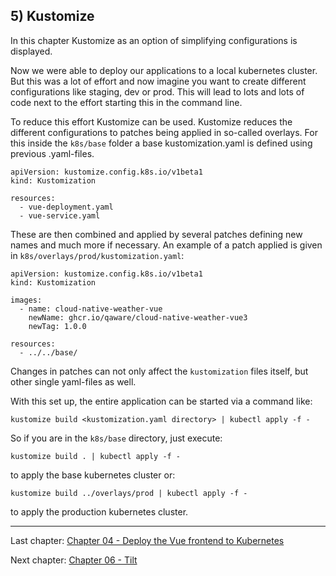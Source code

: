 ## 5) Kustomize

In this chapter Kustomize as an option of simplifying configurations is displayed.

Now we were able to deploy our applications to a local kubernetes cluster. But this was a lot of effort and now imagine
you want to create different configurations like staging, dev or prod. This will lead to lots and lots of code next to the
effort starting this in the command line.

To reduce this effort Kustomize can be used. Kustomize reduces the different configurations to patches being applied in
so-called overlays. For this inside the `k8s/base` folder a base kustomization.yaml is defined using previous .yaml-files.

```
apiVersion: kustomize.config.k8s.io/v1beta1
kind: Kustomization

resources:
  - vue-deployment.yaml
  - vue-service.yaml
```

These are then combined and applied by several patches defining new names
and much more if necessary. An example of a patch applied is given in `k8s/overlays/prod/kustomization.yaml`:

```
apiVersion: kustomize.config.k8s.io/v1beta1
kind: Kustomization

images:
  - name: cloud-native-weather-vue
    newName: ghcr.io/qaware/cloud-native-weather-vue3
    newTag: 1.0.0

resources:
  - ../../base/
```

Changes in patches can not only affect the `kustomization` files itself, but other single yaml-files as well.

With this set up, the entire application can be started via a command like:

```
kustomize build <kustomization.yaml directory> | kubectl apply -f -
```

So if you are in the `k8s/base` directory, just execute:

```
kustomize build . | kubectl apply -f -
```

to apply the base kubernetes cluster or:

```
kustomize build ../overlays/prod | kubectl apply -f -
```

to apply the production kubernetes cluster.

---
Last chapter: [Chapter 04 - Deploy the Vue frontend to Kubernetes](chapter-4.md)

Next chapter: [Chapter 06 - Tilt](chapter-6.md)